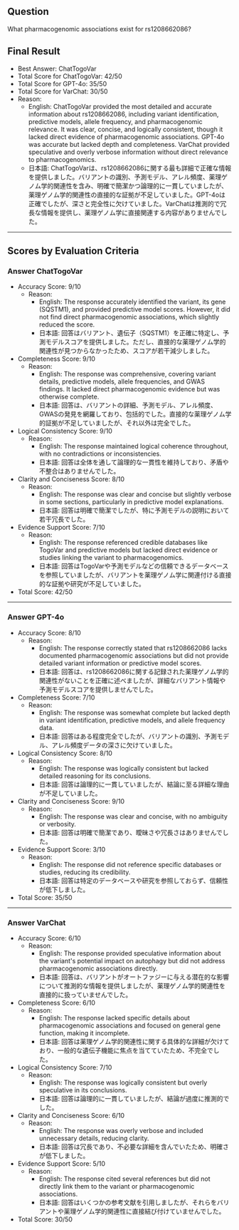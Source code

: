 ## Question

What pharmacogenomic associations exist for rs1208662086?

## Final Result

- Best Answer: ChatTogoVar
- Total Score for ChatTogoVar: 42/50
- Total Score for GPT-4o: 35/50
- Total Score for VarChat: 30/50
- Reason:
  - English: ChatTogoVar provided the most detailed and accurate information about rs1208662086, including variant identification, predictive models, allele frequency, and pharmacogenomic relevance. It was clear, concise, and logically consistent, though it lacked direct evidence of pharmacogenomic associations. GPT-4o was accurate but lacked depth and completeness. VarChat provided speculative and overly verbose information without direct relevance to pharmacogenomics.
  - 日本語: ChatTogoVarは、rs1208662086に関する最も詳細で正確な情報を提供しました。バリアントの識別、予測モデル、アレル頻度、薬理ゲノム学的関連性を含み、明確で簡潔かつ論理的に一貫していましたが、薬理ゲノム学的関連性の直接的な証拠が不足していました。GPT-4oは正確でしたが、深さと完全性に欠けていました。VarChatは推測的で冗長な情報を提供し、薬理ゲノム学に直接関連する内容がありませんでした。

---

## Scores by Evaluation Criteria

### Answer ChatTogoVar
- Accuracy Score: 9/10
  - Reason: 
    - English: The response accurately identified the variant, its gene (SQSTM1), and provided predictive model scores. However, it did not find direct pharmacogenomic associations, which slightly reduced the score.
    - 日本語: 回答はバリアント、遺伝子（SQSTM1）を正確に特定し、予測モデルスコアを提供しました。ただし、直接的な薬理ゲノム学的関連性が見つからなかったため、スコアが若干減少しました。
- Completeness Score: 9/10
  - Reason: 
    - English: The response was comprehensive, covering variant details, predictive models, allele frequencies, and GWAS findings. It lacked direct pharmacogenomic evidence but was otherwise complete.
    - 日本語: 回答は、バリアントの詳細、予測モデル、アレル頻度、GWASの発見を網羅しており、包括的でした。直接的な薬理ゲノム学的証拠が不足していましたが、それ以外は完全でした。
- Logical Consistency Score: 9/10
  - Reason: 
    - English: The response maintained logical coherence throughout, with no contradictions or inconsistencies.
    - 日本語: 回答は全体を通して論理的な一貫性を維持しており、矛盾や不整合はありませんでした。
- Clarity and Conciseness Score: 8/10
  - Reason: 
    - English: The response was clear and concise but slightly verbose in some sections, particularly in predictive model explanations.
    - 日本語: 回答は明確で簡潔でしたが、特に予測モデルの説明において若干冗長でした。
- Evidence Support Score: 7/10
  - Reason: 
    - English: The response referenced credible databases like TogoVar and predictive models but lacked direct evidence or studies linking the variant to pharmacogenomics.
    - 日本語: 回答はTogoVarや予測モデルなどの信頼できるデータベースを参照していましたが、バリアントを薬理ゲノム学に関連付ける直接的な証拠や研究が不足していました。
- Total Score: 42/50

---

### Answer GPT-4o
- Accuracy Score: 8/10
  - Reason: 
    - English: The response correctly stated that rs1208662086 lacks documented pharmacogenomic associations but did not provide detailed variant information or predictive model scores.
    - 日本語: 回答は、rs1208662086に関する記録された薬理ゲノム学的関連性がないことを正確に述べましたが、詳細なバリアント情報や予測モデルスコアを提供しませんでした。
- Completeness Score: 7/10
  - Reason: 
    - English: The response was somewhat complete but lacked depth in variant identification, predictive models, and allele frequency data.
    - 日本語: 回答はある程度完全でしたが、バリアントの識別、予測モデル、アレル頻度データの深さに欠けていました。
- Logical Consistency Score: 8/10
  - Reason: 
    - English: The response was logically consistent but lacked detailed reasoning for its conclusions.
    - 日本語: 回答は論理的に一貫していましたが、結論に至る詳細な理由が不足していました。
- Clarity and Conciseness Score: 9/10
  - Reason: 
    - English: The response was clear and concise, with no ambiguity or verbosity.
    - 日本語: 回答は明確で簡潔であり、曖昧さや冗長さはありませんでした。
- Evidence Support Score: 3/10
  - Reason: 
    - English: The response did not reference specific databases or studies, reducing its credibility.
    - 日本語: 回答は特定のデータベースや研究を参照しておらず、信頼性が低下しました。
- Total Score: 35/50

---

### Answer VarChat
- Accuracy Score: 6/10
  - Reason: 
    - English: The response provided speculative information about the variant's potential impact on autophagy but did not address pharmacogenomic associations directly.
    - 日本語: 回答は、バリアントがオートファジーに与える潜在的な影響について推測的な情報を提供しましたが、薬理ゲノム学的関連性を直接的に扱っていませんでした。
- Completeness Score: 6/10
  - Reason: 
    - English: The response lacked specific details about pharmacogenomic associations and focused on general gene function, making it incomplete.
    - 日本語: 回答は薬理ゲノム学的関連性に関する具体的な詳細が欠けており、一般的な遺伝子機能に焦点を当てていたため、不完全でした。
- Logical Consistency Score: 7/10
  - Reason: 
    - English: The response was logically consistent but overly speculative in its conclusions.
    - 日本語: 回答は論理的に一貫していましたが、結論が過度に推測的でした。
- Clarity and Conciseness Score: 6/10
  - Reason: 
    - English: The response was overly verbose and included unnecessary details, reducing clarity.
    - 日本語: 回答は冗長であり、不必要な詳細を含んでいたため、明確さが低下しました。
- Evidence Support Score: 5/10
  - Reason: 
    - English: The response cited several references but did not directly link them to the variant or pharmacogenomic associations.
    - 日本語: 回答はいくつかの参考文献を引用しましたが、それらをバリアントや薬理ゲノム学的関連性に直接結び付けていませんでした。
- Total Score: 30/50